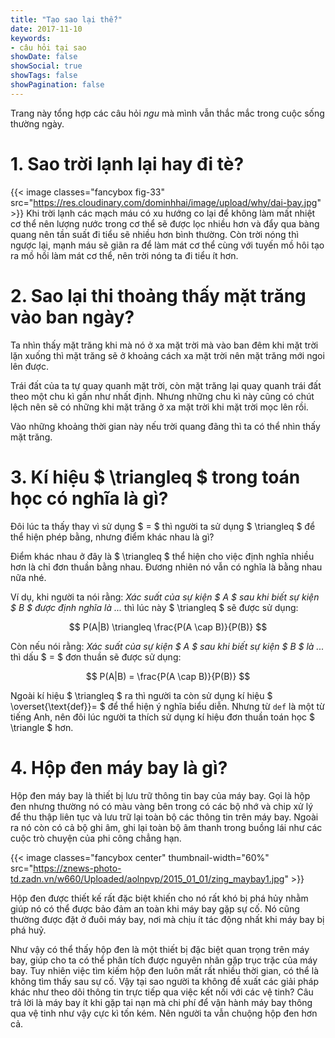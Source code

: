 ```yaml
---
title: "Tạo sao lại thế?"
date: 2017-11-10
keywords:
- câu hỏi tại sao
showDate: false
showSocial: true
showTags: false
showPagination: false
---
```

Trang này tổng hợp các câu hỏi *ngu* mà mình vẫn thắc mắc trong cuộc sống thường ngày.

<!--toc-->

# 1. Sao trời lạnh lại hay đi tè?
{{< image classes="fancybox fig-33" src="https://res.cloudinary.com/dominhhai/image/upload/why/dai-bay.jpg" >}}
Khi trời lạnh các mạch máu có xu hướng co lại để không làm mất nhiệt cơ thể nên lượng nước trong cơ thể sẽ được lọc nhiều hơn và đẩy qua bàng quang nên tần suất đi tiểu sẽ nhiều hơn bình thường. Còn trời nóng thì ngược lại, mạnh máu sẽ giãn ra để làm mát cơ thể cùng với tuyến mồ hôi tạo ra mồ hồi làm mát cơ thể, nên trời nóng ta đi tiểu ít hơn.

# 2. Sao lại thi thoảng thấy mặt trăng vào ban ngày?
Ta nhìn thấy mặt trăng khi mà nó ở xa mặt trời mà vào ban đêm khi mặt trời lặn xuống thì mặt trăng sẽ ở khoảng cách xa mặt trời nên mặt trăng mới ngoi lên được.

Trái đất của ta tự quay quanh mặt trời, còn mặt trăng lại quay quanh trái đất theo một chu kì gần như nhất định. Nhưng những chu kì này cũng có chút lệch nên sẽ có những khi mặt trăng ở xa mặt trời khi mặt trời mọc lên rồi.

Vào những khoảng thời gian này nếu trời quang đãng thì ta có thể nhìn thấy mặt trăng.

# 3. Kí hiệu $ \triangleq $ trong toán học có nghĩa là gì?
Đôi lúc ta thấy thay vì sử dụng $ = $ thì người ta sử dụng $ \triangleq $ để thể hiện phép bằng, nhưng điểm khác nhau là gì?

Điểm khác nhau ở đây là $ \triangleq $ thể hiện cho việc định nghĩa nhiều hơn là chỉ đơn thuần bằng nhau. Đương nhiên nó vẫn có nghĩa là bằng nhau nữa nhé.

Ví dụ, khi người ta nói rằng: *Xác suất của sự kiện $ A $ sau khi biết sự kiện $ B $ được định nghĩa là ...* thì lúc này $ \triangleq $ sẽ được sử dụng:

$$ P(A|B) \triangleq \frac{P(A \cap B)}{P(B)} $$

Còn nếu nói rằng: *Xác suất của sự kiện $ A $ sau khi biết sự kiện $ B $ là ...* thì dấu $ = $ đơn thuần sẽ được sử dụng:

$$ P(A|B) = \frac{P(A \cap B)}{P(B)} $$

Ngoài kí hiệu $ \triangleq $ ra thì người ta còn sử dụng kí hiệu $ \overset{\text{def}}= $ để thể hiện ý nghĩa biểu diễn. Nhưng từ `def` là một từ tiếng Anh, nên đôi lúc người ta thích sử dụng kí hiệu đơn thuần toán học $ \triangle $ hơn.

# 4. Hộp đen máy bay là gì?
Hộp đen máy bay là thiết bị lưu trữ thông tin bay của máy bay. Gọi là hộp đen nhưng thường nó có màu vàng bên trong có các bộ nhớ và chip xử lý để thu thập liên tục và lưu trữ lại toàn bộ các thông tin trên máy bay. Ngoài ra nó còn có cả bộ ghi âm, ghi lại toàn bộ âm thanh trong buồng lái như các cuộc trò chuyện của phi công chẳng hạn.

{{< image classes="fancybox center" thumbnail-width="60%" src="https://znews-photo-td.zadn.vn/w660/Uploaded/aolnpvp/2015_01_01/zing_maybay1.jpg" >}}

Hộp đen được thiết kế rất đặc biệt khiến cho nó rất khó bị phá hủy nhằm giúp nó có thể được bảo đảm an toàn khi máy bay gặp sự cố. Nó cũng thường được đặt ở đuôi máy bay, nơi mà chịu ít tác động nhất khi máy bay bị phá huỷ.

Như vậy có thể thấy hộp đen là một thiết bị đặc biệt quan trọng trên máy bay, giúp cho ta có thể phân tích được nguyên nhân gặp trục trặc của máy bay. Tuy nhiên việc tìm kiếm hộp đen luôn mất rất nhiều thời gian, có thể là không tìm thấy sau sự cố. Vậy tại sao người ta không đề xuất các giải pháp khác như theo dõi thông tin trực tiếp qua việc kết nối với các vệ tinh? Câu trả lời là máy bay ít khi gặp tai nạn mà chi phí để vận hành máy bay thông qua vệ tinh như vậy cực kì tốn kém. Nên người ta vẫn chuộng hộp đen hơn cả.
